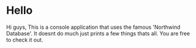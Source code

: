 # Hello
Hi guys,
This is a console application that uses the famous 'Northwind Database'. 
It doesnt do much just prints a few things thats all.
You are free to check it out.
